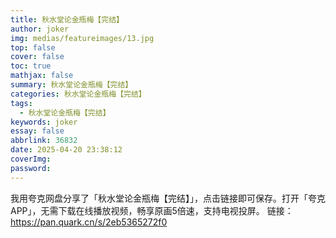```yaml
---
title: 秋水堂论金瓶梅【完结】
author: joker
img: medias/featureimages/13.jpg
top: false
cover: false
toc: true
mathjax: false
summary: 秋水堂论金瓶梅【完结】
categories: 秋水堂论金瓶梅【完结】
tags:
  - 秋水堂论金瓶梅【完结】
keywords: joker
essay: false
abbrlink: 36832
date: 2025-04-20 23:38:12
coverImg:
password:
---
```


我用夸克网盘分享了「秋水堂论金瓶梅【完结】」，点击链接即可保存。打开「夸克APP」，无需下载在线播放视频，畅享原画5倍速，支持电视投屏。
链接：https://pan.quark.cn/s/2eb5365272f0
